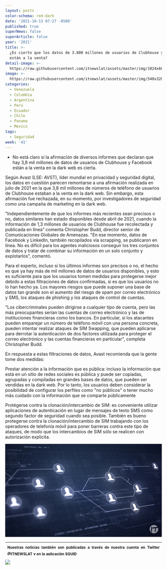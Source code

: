 ```yaml
---
layout: posts
color-schema: red-dark
date: '2021-10-13 07:27 -0500'
published: true
superNews: false
superArticle: false
year: '2021'
title: >-
  ¿Es cierto que los datos de 3.800 millones de usuarios de Clubhouse y Facebook
  están a la venta?  
detail-image: >-
  https://raw.githubusercontent.com/itnewslat/assets/master/img/1024x680/red-de-ususarios-g.jpg
image: >-
  https://raw.githubusercontent.com/itnewslat/assets/master/img/540x320/red-de-ususarios-p.jpg
categories:
  - Venezuela
  - Colombia
  - Argentina
  - Perú
  - Ecuador
  - Chile
  - Panama
  - Mexico
tags:
  - Seguridad
week: '41'
---
```

- No está claro si la afirmación de diversos informes que declaran que hay 3,8 mil millones de datos de usuarios de Clubhouse y Facebook están a la venta en la dark web es cierta.

Según Avast (LSE: AVST), líder mundial en privacidad y seguridad digital, los datos en cuestión parecen remontarse a una afirmación realizada en julio de 2021 en la que 3,8 mil millones de números de teléfono de usuarios de Clubhouse estaban a la venta en la dark web. Sin embargo, esta afirmación fue rechazada, en su momento, por investigadores de seguridad como una campaña de marketing en la dark web.
 
"Independientemente de que los informes más recientes sean precisos o no, datos similares han estado disponibles desde abril de 2021, cuando la información de 1,3 millones de usuarios de Clubhouse fue recolectada y publicada en línea” comenta Christopher Budd, director senior de Comunicaciones Globales de Amenazas. "En ese momento, datos de Facebook y LinkedIn, también recopilados vía scrapping, se publicaron en línea. No es difícil para los agentes maliciosos conseguir los tres conjuntos de datos y tratar de combinar su información en un solo conjunto y explotarlos", comentó.
 
Para el experto, incluso si los últimos informes son precisos o no, el hecho es que ya hay más de mil millones de datos de usuarios disponibles, y esto es suficiente para que los usuarios tomen medidas para protegerse mejor debido a estas filtraciones de datos confirmadas, si es que los usuarios no lo han hecho ya. Los mayores riesgos que puede suponer una base de datos tan grande son el aumento del riesgo de spam por correo electrónico y SMS, los ataques de phishing y los ataques de control de cuentas.
 
"Los cibercriminales pueden dirigirse a cualquier tipo de cuenta, pero las más preocupantes serían las cuentas de correo electrónico y las de instituciones financieras como los bancos. En particular, si los atacantes pueden emparejar un número de teléfono móvil con una persona concreta, pueden intentar realizar ataques de SIM Swapping, que pueden aplicarse para derrotar la autenticación de dos factores utilizada para proteger el correo electrónico y las cuentas financieras en particular", completa Christopher Budd.
 
En respuesta a estas filtraciones de datos, Avast recomienda que la gente tome dos medidas:
 
Prestar atención a la información que es pública: incluso la información que está en un sitio de redes sociales es pública y puede ser copiadas, agrupadas y compiladas en grandes bases de datos, que pueden ser vendidas en la dark web. Por lo tanto, los usuarios deben considerar la posibilidad de configurar los perfiles como "no públicos" o tener mucho más cuidado con la información que se comparte públicamente
 
Protégerse contra la clonación/intercambio de SIM: es conveniente utilizar aplicaciones de autenticación en lugar de mensajes de texto SMS como segundo factor de seguridad cuando sea posible. También es bueno protegerse contra la clonación/intercambio de SIM trabajando con los operadores de telefonía móvil para poner barreras contra este tipo de ataques, de modo que los intercambios de SIM sólo se realicen con autorización explícita.

![](https://raw.githubusercontent.com/itnewslat/assets/master/img/540x320/red-de-ususarios-p.jpg)

<table style="height: 42px;" width="569">
<tbody>
<tr>
<td style="text-align: justify;"><sub><strong>Nuestras noticias también son publicadas a través de nuestra cuenta en Twitter <a href="https://twitter.com/itnewslat?lang=es">@ITNEWSLAT</a> y en la aplicación <a href="https://squidapp.co/en/">SQUID</a></strong></sub></td>
</tr>
</tbody>
</table>

<img src="https://tracker.metricool.com/c3po.jpg?hash=56f88a41e39ab42c063cc51676587a04"/>